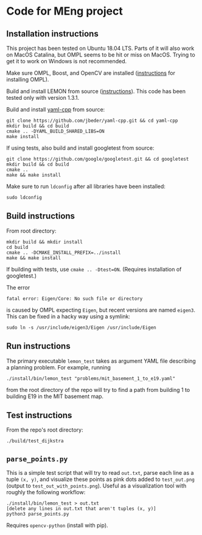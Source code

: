 # Code for MEng project

## Installation instructions

This project has been tested on Ubuntu 18.04 LTS.  Parts of it will also work on MacOS Catalina, but OMPL seems to be hit or miss on MacOS.  Trying to get it to work on Windows is not recommended.

Make sure OMPL, Boost, and OpenCV are installed ([instructions](http://ompl.kavrakilab.org/installation.html) for installing OMPL).  

Build and install LEMON from source ([instructions](http://lemon.cs.elte.hu/trac/lemon/wiki/InstallLinux)).  This code has been tested only with version 1.3.1.  

Build and install [yaml-cpp](https://github.com/jbeder/yaml-cpp) from source:
```
git clone https://github.com/jbeder/yaml-cpp.git && cd yaml-cpp
mkdir build && cd build
cmake .. -DYAML_BUILD_SHARED_LIBS=ON
make install
```

If using tests, also build and install googletest from source:
```
git clone https://github.com/google/googletest.git && cd googletest
mkdir build && cd build
cmake ..
make && make install
```

Make sure to run `ldconfig` after all libraries have been installed:
```
sudo ldconfig
```

## Build instructions

From root directory:
```
mkdir build && mkdir install
cd build
cmake .. -DCMAKE_INSTALL_PREFIX=../install
make && make install
```

If building with tests, use `cmake .. -Dtest=ON`.  (Requires installation of googletest.)

The error
```
fatal error: Eigen/Core: No such file or directory
```
is caused by OMPL expecting `Eigen`, but recent versions are named `eigen3`.  This can be fixed in a hacky way using a symlink:
```
sudo ln -s /usr/include/eigen3/Eigen /usr/include/Eigen
```

## Run instructions

The primary executable `lemon_test` takes as argument YAML file describing a planning problem.  For example, running
```
./install/bin/lemon_test "problems/mit_basement_1_to_e19.yaml"
```
from the root directory of the repo will try to find a path from building 1 to building E19 in the MIT basement map.

## Test instructions

From the repo's root directory:
```
./build/test_dijkstra
```

## `parse_points.py`

This is a simple test script that will try to read `out.txt`, parse each line as a tuple `(x, y)`, and visualize these points as pink dots added to `test_out.png` (output to `test_out_with_points.png`).  Useful as a visualization tool with roughly the following workflow:
```
./install/bin/lemon_test > out.txt
[delete any lines in out.txt that aren't tuples (x, y)]
python3 parse_points.py
```

Requires `opencv-python` (install with pip).

